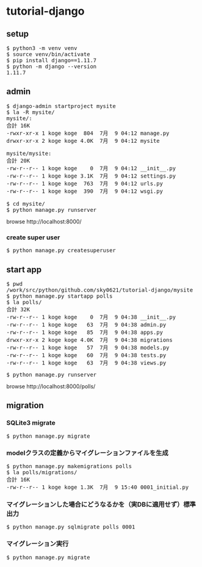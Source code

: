 # tutorial-django

## setup
<pre>
$ python3 -m venv venv
$ source venv/bin/activate
$ pip install django==1.11.7
$ python -m django --version
1.11.7
</pre>

## admin
<pre>
$ django-admin startproject mysite
$ la -R mysite/
mysite/:
合計 16K
-rwxr-xr-x 1 koge koge  804  7月  9 04:12 manage.py
drwxr-xr-x 2 koge koge 4.0K  7月  9 04:12 mysite

mysite/mysite:
合計 20K
-rw-r--r-- 1 koge koge    0  7月  9 04:12 __init__.py
-rw-r--r-- 1 koge koge 3.1K  7月  9 04:12 settings.py
-rw-r--r-- 1 koge koge  763  7月  9 04:12 urls.py
-rw-r--r-- 1 koge koge  390  7月  9 04:12 wsgi.py

$ cd mysite/
$ python manage.py runserver
</pre>

browse http://localhost:8000/

### create super user
<pre>
$ python manage.py createsuperuser
</pre>

## start app
<pre>
$ pwd
/work/src/python/github.com/sky0621/tutorial-django/mysite
$ python manage.py startapp polls
$ la polls/
合計 32K
-rw-r--r-- 1 koge koge    0  7月  9 04:38 __init__.py
-rw-r--r-- 1 koge koge   63  7月  9 04:38 admin.py
-rw-r--r-- 1 koge koge   85  7月  9 04:38 apps.py
drwxr-xr-x 2 koge koge 4.0K  7月  9 04:38 migrations
-rw-r--r-- 1 koge koge   57  7月  9 04:38 models.py
-rw-r--r-- 1 koge koge   60  7月  9 04:38 tests.py
-rw-r--r-- 1 koge koge   63  7月  9 04:38 views.py
</pre>
<pre>
$ python manage.py runserver
</pre>

browse http://localhost:8000/polls/

## migration

### SQLite3 migrate
<pre>
$ python manage.py migrate
</pre>

### modelクラスの定義からマイグレーションファイルを生成
<pre>
$ python manage.py makemigrations polls
$ la polls/migrations/
合計 16K
-rw-r--r-- 1 koge koge 1.3K  7月  9 15:40 0001_initial.py
</pre>

### マイグレーションした場合にどうなるかを（実DBに適用せず）標準出力
<pre>
$ python manage.py sqlmigrate polls 0001
</pre>

### マイグレーション実行
<pre>
$ python manage.py migrate
</pre>
